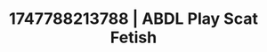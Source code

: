 ---
categories:
- Alt aesthetic girls
- Erotic audiobooks
- Mormon missionary
- Erotic friction
- Workplace fantasy
image: /assets/images/1747788213788.jpg
layout: post
seo:
  description: Featured content with sensual Scat Fetish, ABDL Play. HD images available.
  keywords: Scat Fetish, ABDL Play
  og_image: /assets/images/1747788213788.jpg
  schema_type: VisualArtwork
tags:
- ABDL Play
- '#1747788213788'
- Scat Fetish
title: 1747788213788 | ABDL Play Scat Fetish
---